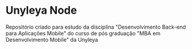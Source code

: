 # Unyleya Node

Repositório criado para estudo da disciplina "Desenvolvimento Back-end para Aplicações Mobile" do curso de pós graduação "MBA em Desenvolvimento Mobile" da Unyleya